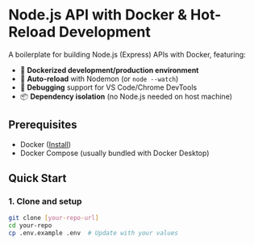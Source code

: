 # Node.js API with Docker & Hot-Reload Development

A boilerplate for building Node.js (Express) APIs with Docker, featuring:

- 🐳 **Dockerized development/production environment**
- 🔄 **Auto-reload** with Nodemon (or `node --watch`)
- 🐞 **Debugging** support for VS Code/Chrome DevTools
- 📦 **Dependency isolation** (no Node.js needed on host machine)

## Prerequisites

- Docker ([Install](https://docs.docker.com/get-docker/))
- Docker Compose (usually bundled with Docker Desktop)

## Quick Start

### 1. Clone and setup

```bash
git clone [your-repo-url]
cd your-repo
cp .env.example .env  # Update with your values
```
